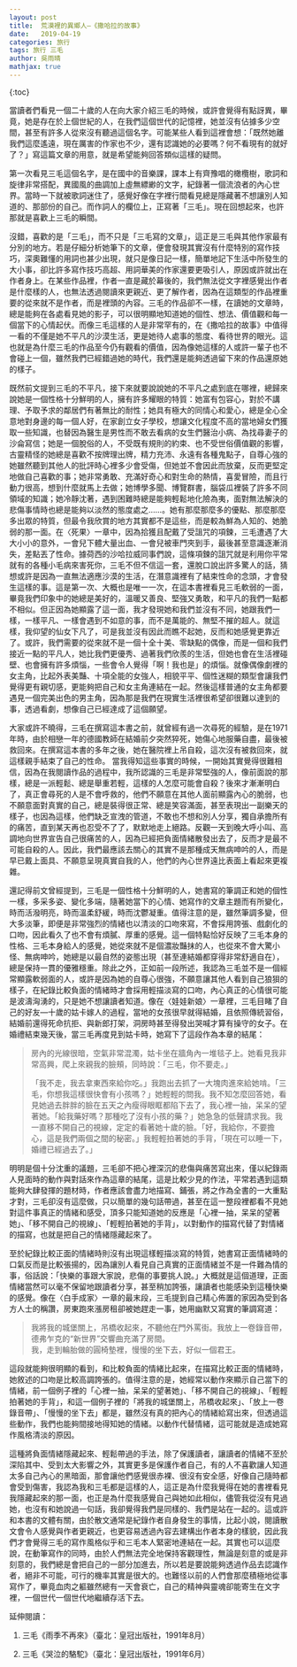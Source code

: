 ```yaml
---
layout: post
title:  荒漠裡的異鄉人—《撒哈拉的故事》
date:   2019-04-19
categories: 旅行
tags: 旅行 三毛
author: 吳雨晴
mathjax: true
---
```


{:toc}

當讀者們看見一個二十歲的人在向大家介紹三毛的時候，或許會覺得有點訝異，畢竟，她是存在於上個世紀的人，在我們這個世代的記憶裡，她並沒有佔據多少空間，甚至有許多人從來沒有聽過這個名字。可能某些人看到這裡會想：「既然她離我們這麼遙遠，現在厲害的作家也不少，還有認識她的必要嗎？何不看現有的就好了？」寫這篇文章的用意，就是希望能夠回答類似這樣的疑問。<!--more-->

第一次看見三毛這個名字，是在國中的音樂課，課本上有齊豫唱的橄欖樹，歌詞和旋律非常搭配，異國風的曲調加上虛無縹緲的文字，紀錄著一個流浪者的內心世界。當時一下就被歌詞迷住了，感覺好像在字裡行間看見總是隱藏著不想讓別人知道的、那部份的自己。而作詞人的欄位上，正寫著「三毛」。現在回想起來，也許那就是喜歡上三毛的瞬間。

沒錯，喜歡的是「三毛」，而不只是「三毛寫的文章」，這正是三毛與其他作家最有分別的地方。若是仔細分析她筆下的文章，便會發現其實沒有什麼特別的寫作技巧，深奧難懂的用詞也甚少出現，就只是像日記一樣，簡單地記下生活中所發生的大小事，卻比許多寫作技巧高超、用詞華美的作家還要更吸引人，原因或許就出在作者身上。在某些作品裡，作者一直是藏於幕後的，我們無法從文字裡感覺出作者是什麼樣的人，也無法透過閱讀來更親近、更了解作者，因為在這類型的作品裡重要的從來就不是作者，而是裡頭的內容。三毛的作品卻不一樣，在讀她的文章時，總是能夠在各處看見她的影子，可以很明顯地知道她的個性、想法、價值觀和每一個當下的心情起伏。而像三毛這樣的人是非常罕有的，在《撒哈拉的故事》中值得一看的不僅是她不平凡的沙漠生活，更是她待人處事的態度、看待世界的眼光。這也就是為什麼三毛的作品至今仍有觀看的價值，因為像她這樣的人或許一輩子也不會碰上一個，雖然我們已經錯過她的時代，我們還是能夠透過留下來的作品還原她的樣子。

既然前文提到三毛的不平凡，接下來就要說說她的不平凡之處到底在哪裡，總歸來說她是一個性格十分鮮明的人，擁有許多耀眼的特質：她富有包容心，對於不講理、予取予求的鄰居們有著無比的耐性；她具有極大的同情心和愛心，總是全心全意地對身邊的每一個人好，在家創立女子學校，想讓文化程度不高的當地婦女們獲取一些知識，也替因為醫生是男性而不敢去看病的女生們醫治小病、為找尋妻子的沙侖寫信；她是一個脫俗的人，不受既有規則的約束、也不受世俗價值觀的影響，古靈精怪的她總是喜歡不按牌理出牌，精力充沛、永遠有各種鬼點子，自尊心強的她雖然聽到其他人的批評時心裡多少會受傷，但她並不會因此而放棄，反而更堅定地做自己喜歡的事；她非常勇敢、充滿好奇心和對生命的熱情，喜愛冒險，而且行動力很高，想到什麼就馬上去做；她博學多聞、博覽群書，腦袋瓜裡裝了許多不同領域的知識；她冷靜沈著，遇到困難時總是能夠輕鬆地化險為夷，面對無法解決的悲傷事情時也總是能夠以淡然的態度處之……。她有那麼那麼多的優點、那麼那麼多出眾的特質，但最令我欣賞的地方其實都不是這些，而是較為鮮為人知的、她脆弱的那一面。在〈死果〉一章中，因為拾獲且配戴了受詛咒的項鍊，三毛遭遇了大大小小的意外，一會兒下體大量出血、一會兒被車門夾到手，最後甚至意識逐漸消失，差點丟了性命。據荷西的沙哈拉威同事們說，這條項鍊的詛咒就是利用你平常就有的各種小毛病來害死你，三毛不但不信這一套，還脫口說出許多驚人的話，猜想或許是因為一直無法適應沙漠的生活，在潛意識裡有了結束性命的念頭，才會發生這樣的事。這是第一次、大概也是唯一一次，在這本書裡看見三毛軟弱的一面，畢竟我們印象中的她總是美好的，溫暖又善良、堅強又勇敢，和平凡的我們一點都不相似。但正因為她顯露了這一面，我才發現她和我們並沒有不同，她跟我們一樣，一樣平凡、一樣會遇到不如意的事，而不是萬能的、無堅不摧的超人。就這樣，我仰望的仙女下凡了，可是我並沒有因此而瞧不起她，反而和她感覺更靠近了。或許，我們需要的從來就不是一個十全十美、零缺點的偶像，而是一個和我們接近一點的平凡人，她比我們更優秀、過著我們欣羨的生活，但她也會在生活裡碰壁、也會擁有許多煩惱，一些會令人覺得「啊！我也是」的煩惱。就像偶像劇裡的女主角，比起外表美豔、十項全能的女強人，相貌平平、個性迷糊的類型會讓我們覺得更有親切感，更能夠把自己和女主角連結在一起。然後這樣普通的女主角都要遇見一個完美出色的男主角，因為那是我們在現實生活裡很希望卻很難以達到的事，透過看劇，想像自己已經達成了這個願望。

大家或許不曉得，三毛在撰寫這本書之前，就曾經有過一次尋死的經驗，是在1971年時，由於相戀一年的德國教師在結婚前夕突然猝死，她傷心地服藥自盡，最後被救回來。在撰寫這本書的多年之後，她在醫院裡上吊自殺，這次沒有被救回來，就這樣親手結束了自己的性命。 當我得知這些事實的時候，一開始其實覺得很難相信，因為在我閱讀作品的過程中，我所認識的三毛是非常堅強的人，像前面說的那樣，總是一派輕鬆、總是舉重若輕，這樣的人怎麼可能會自殺？後來才漸漸明白了，真正會尋死的人是不會呼救的，他們不願意在其他人面前顯露內心的脆弱，也不願意面對真實的自己，總是裝得很正常、總是笑容滿面，甚至表現出一副樂天的樣子，也因為這樣，他們缺乏宣洩的管道，不敢也不想和別人分享，獨自承擔所有的痛苦，直到某天再也忍受不了了，默默地走上絕路。反觀一天到晚大呼小叫、高調地向世界宣告自己很痛苦的人，因為已經把負面情緒散發出去了，反而才是最不可能自殺的人。因此，我們最應該去關心的其實不是那種成天無病呻吟的人，而是早已戴上面具、不願意呈現真實自我的人，他們的內心世界遠比表面上看起來更複雜。

還記得前文曾經提到，三毛是一個性格十分鮮明的人，她書寫的筆調正和她的個性一樣，多采多姿、變化多端，隨著她當下的心情、她寫作的文章主題而有所變化，時而活潑明亮，時而溫柔舒緩，時而沈鬱凝重。值得注意的是，雖然筆調多變，但大多淡筆，即便是非常強烈的情緒也以清淡的口吻來寫，不會採用誇張、戲劇化的口吻，因此看久了也不會有煩膩、厚重的感覺。這一個特點恰好反映了三毛本身的性格、三毛本身給人的感覺，她從來就不是個濃妝豔抹的人，也從來不會大驚小怪、無病呻吟，她總是以最自然的姿態出現（甚至連結婚都穿得非常舒適自在），總是保持一貫的優雅穩重。除此之外，正如前一段所述，我認為三毛並不是一個經常顯露軟弱面的人，或許是因為她的自尊心很強，不願意讓其他人看到自己狼狽的樣子，在紀錄比較負面的情緒時才會採用輕描淡寫的口吻，內心真正的心情很可能是波濤洶湧的，只是她不想讓讀者知道。像在〈娃娃新娘〉一章裡，三毛目睹了自己的好友—十歲的姑卡嫁人的過程，當地的女孩很早就得結婚，且依照傳統習俗，結婚前還得死命抗拒、與新郎打架，洞房時甚至得發出哭喊才算有操守的女子。在婚禮結束幾天後，當三毛再度見到姑卡時，她寫下了這段作為本章的結尾：

> 房內的光線很暗，空氣非常混濁，姑卡坐在牆角內一堆毯子上。她看見我非常高興，爬上來親我的臉頰，同時說：「三毛，你不要走。」
>
> 「我不走，我去拿東西來給你吃。」我跑出去抓了一大塊肉進來給她啃。「三毛，你想我這樣很快會有小孩嗎？」她輕輕的問我。我不知怎麼回答她，看見她過去胖胖的臉在五天之內瘦得眼眶都陷下去了，我心裡一抽，呆呆的望著她。「給我藥好嗎？那種吃了沒有小孩的藥？」她急急的低聲請求我。我一直移不開自己的視線，定定的看著她十歲的臉。「好，我給你，不要擔心，這是我們兩個之間的秘密。」我輕輕拍著她的手背，「現在可以睡一下，婚禮已經過去了。」

明明是個十分沈重的議題，三毛卻不把心裡深沉的悲傷與痛苦寫出來，僅以紀錄兩人見面時的動作與對話來作為這章的結尾，這是比較少見的作法，平常若遇到這類能夠大肆發揮的題材時，作者應該會盡力地描寫、鋪張，將之作為全書的一大重點才對，三毛卻沒有這麼做，只以簡單的幾句話帶過，甚至在這一整段裡都看不見她對這件事真正的情緒和感受，頂多只能知道她的反應是「心裡一抽，呆呆的望著她」、「移不開自己的視線」、「輕輕拍著她的手背」，以對動作的描寫代替了對情緒的描寫，也就是把自己的情緒隱藏起來了。

至於紀錄比較正面的情緒時則沒有出現這樣輕描淡寫的特質，她書寫正面情緒時的口氣反而是比較張揚的，因為讓別人看見自己真實的正面情緒並不是一件難為情的事，俗話說：「快樂的事跟大家說，悲傷的事要挑人說。」大概就是這個道理，正面情緒當然可以毫不保留地跟讀者分享，甚至稍加誇張，讓讀者也能感染到這種快樂的感覺。像在〈白手成家〉一章的最末段，三毛提到自己精心佈置的家因為受到各方人士的稱讚，房東跑來漲房租卻被她趕走一事，她用幽默又寫實的筆調寫道：

> 我將我的城堡關上，吊橋收起來，不聽他在門外罵街。我放上一卷錄音帶，德弗乍克的“新世界”交響曲充滿了房間。  
> 我，走到輪胎做的圓椅墊裡，慢慢的坐下去，好似一個君王。

這段就能夠很明顯的看到，和比較負面的情緒比起來，在描寫比較正面的情緒時，她敘述的口吻是比較高調誇張的。值得注意的是，她經常以動作來顯示自己當下的情緒，前一個例子裡的「心裡一抽，呆呆的望著她」、「移不開自己的視線」、「輕輕拍著她的手背」，和這一個例子裡的「將我的城堡關上，吊橋收起來」、「放上一卷錄音帶」、「慢慢的坐下去」都是，雖然沒有真的把內心的情緒給寫出來，但透過這些動作，我們也能夠間接地得知她的情緒。以動作代替情緒，這可能就是造成她寫作風格清淡的原因。

這種將負面情緒隱藏起來、輕鬆帶過的手法，除了保護讀者，讓讀者的情緒不至於深陷其中、受到太大影響之外，其實更多是保護作者自己，有的人不喜歡讓人知道太多自己內心的黑暗面，那會讓他們感覺很赤裸、很沒有安全感，好像自己隨時都會受到傷害，我認為我和三毛都是這樣的人，這正是為什麼我覺得在她的書裡看見我隱藏起來的那一面，也正是為什麼我感覺自己與她如此相似，儘管我從沒有見過她，也沒有和她說過一句話，我卻覺得我們是同樣的、我們是站在一起的。這或許和本書的文體有關，由於散文通常是紀錄作者自身發生的事情，比起小說，閱讀散文會令人感覺與作者更親近，也更容易透過內容去建構出作者本身的樣貌，因此我們才會覺得三毛的寫作風格似乎和三毛本人緊密地連結在一起。其實也可以這麼說，在動筆寫作的同時，由於人們無法完全地保持客觀理性，無論是刻意的或是非刻意的，我們總是會把自己的一部分加進去，所以若是要說能夠透過作品去認識作者，絕非不可能，可行的機率其實是很大的。也難怪以前的人們會那麼積極地從事寫作了，畢竟血肉之軀雖然總有一天會衰亡，自己的精神與靈魂卻能寄生在文字裡，一個世代一個世代地繼續存活下去。



延伸閱讀：

1. 三毛《雨季不再來》（臺北：皇冠出版社，1991年8月）

2. 三毛《哭泣的駱駝》（臺北：皇冠出版社，1991年6月）